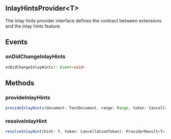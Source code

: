 ## InlayHintsProvider&lt;T&gt;

The inlay hints provider interface defines the contract between extensions and the inlay hints feature.

## Events

### onDidChangeInlayHints

```typescript
onDidChangeInlayHints?: Event<void>
```

## Methods

### provideInlayHints

```typescript
provideInlayHints(document: TextDocument, range: Range, token: CancellationToken): ProviderResult<T[]>
```

### resolveInlayHint

```typescript
resolveInlayHint(hint: T, token: CancellationToken): ProviderResult<T>
```

